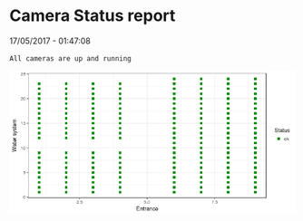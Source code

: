 Camera Status report
================
17/05/2017 - 01:47:08

    All cameras are up and running

![](camreport_files/figure-markdown_github/unnamed-chunk-2-1.png)
